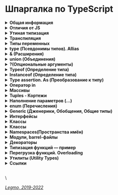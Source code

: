 # Шпаргалка по TypeScript

<details>

<summary><strong>Общая информация</strong></summary>

* Разрабатывается с конца 2012
* Разрабатывается в Microsoft, но OpenSource
* Андерс Хейлсберг — создатель таких языков как Delphi, C#
* Angular 2+ и Vue3 полностью написаны на TypeScript

**Что это**

* Типизированное надмножество JavaScript — любая программа на JS является программой на TypeScript. Код на TS компилируется в JS.
* Строго типизированный и компилируемый язык (ближе к Java, C# и другим строго типизированным языкам).

**Зачем**

* Строгая типизация уменьшает количество потенциальных ошибок, которые могли бы возникнуть при разработке на JavaScript.
* Реализует в JS многие концепции, которые свойственны объектно-ориентированным языкам, как, например, наследование, полиморфизм, инкапсуляция и модификаторы доступа и так далее.
* Позволяет быстрее и проще писать большие сложные комплексные программы. Их легче поддерживать, развивать, масштабировать и тестировать, чем на стандартном JavaScript.

\


</details>

<details>

<summary><strong>Отличия от JS</strong></summary>

* явное статическое назначения типов
* `Классы` - полноценные, как в традиционных ООП языках. В JS классы сейчас чисто «синтаксические» — под капотом прототипы
* `Модули`
* `private` (приватные переменные) - свойства полностью недоступны вне класса. Скоро будут внедрены в JS (символ `#`)
* `Декораторы` - позволяют добавить к классам и их членам метаданные и тем самым изменить их поведение без изменения их кода. (символ `@`). В JS существовали давно, но для них нет спец. синтаксиса. Обещают скоро добавить.
* `Интерфейсы` -
* `namespace` (пространства имен) - способ логически сгруппировать код. Содержат группу классов/интерфейсов/функций/других пространств имен, которые могут использоваться в некотором общем контексте. Чтоб случайно не загрязнять глобалоное пространство имён

**Позже было добавлено в JS**

* `Optional Chaining` (опциональная последовательность) - возможность безопасно обращаться к глубоко вложенным свойствам объекта без необходимости проверять существование каждого из них (оператор `?`).
* `Nullish Coalescing` (оператор нулевого слияния) - возможность проверки значения `nullish` (null или undefined) вместо `falsey` ('', 0, undefined, null, false, NaN и т.д.)

**Ссылки**

* [JavaScript превращается в TypeScript?](https://medium.com/nuances-of-programming/javascript-%D0%BF%D1%80%D0%B5%D0%B2%D1%80%D0%B0%D1%89%D0%B0%D0%B5%D1%82%D1%81%D1%8F-%D0%B2-typescript-a639cca7426f)

\


</details>

<details>

<summary><strong>Утиная типизация</strong></summary>

Неявная типизация, латентная типизация или утиная типизация (Duck typing)

Концепция, согласно которой конкретный тип или класс объекта не важен, важны лишь свойства и методы этого объекта.\
Т.е. при работе с объектом его тип не проверяется — проверяются свойства и методы этого объекта.

Смысл утиной типизации – в проверке необходимых методов и свойств.\
Например, мы можем проверить, что объект – массив, не вызывая Array.isArray, а просто уточнив наличие важного для нас метода, например splice:

Если объект похож на дату, у него есть методы даты, то будем работать с ним как с датой (какая разница, что это на самом деле). То есть мы намеренно позволяем передать в код нечто менее конкретное, чем определённый тип, чтобы сделать его более универсальным.

Этот подход добавляет гибкости коду, позволяет полиморфно работать с объектами, которые никак не связаны друг с другом и могут быть объектами разных классов. Единственное условие, чтобы все эти объекты поддерживали необходимый набор свойств и методов.

Такая типизация характерна для языков программирования с динамической типизацией.

«Если это выглядит как утка, плавает как утка и крякает как утка, то это, вероятно, и есть утка. »

\


</details>

<details>

<summary><strong>Транспиляция</strong></summary>

Конвертация кода в другой, похожий язык.\
«Перевод» программы с одной версии языка на другую. Или на другой язык.\
преобразование программы, написанной на одном языке программирования в качестве исходных данных, в эквивалентный код другой версии этого языка или в другой язык программирования того же уровня абстракции.\
Преобразование моего кода, в другой, который может применяться и работать у конечного пользователя на любых устройствах с любыми версиям языка разработки.

**Babel** = транспилятор. Преобразует JSX в обычный JS, новый JS в старый, LESS/SCSS в CSS, TS в JS.\
Компоненты написанные на JSX (HTML и JS) преобразуются в чистый JS с помощью CLI (интерфейс командной строки) инструмента Babel

Это важная часть фронтенд-разработки: поскольку в браузерах медленно появляются новые фичи, были созданы языки с экспериментальными возможностями, которые транспилируются в совместимые с браузерами языки.\
Превращение одной версии языка в другую версию языка. JSX - это расширение JS, nfr xnj JSX->JS = транспиляция.\


`Компиляция` - перевод на другой язык (чаще всего низкоуровневый = байт-код).

**Ссылки**

* [Habr - Как работает JS: классы и наследование, транспиляция в Babel и TypeScript](https://habr.com/ru/company/ruvds/blog/415377/)
* [Hexlet - Что такое транспиляция](https://guides.hexlet.io/ru/transpilers/)

\


</details>

<details>

<summary><strong>Типы переменных</strong></summary>

* `number` - числа
* `string` - строки, в т.ч. шаблонные
* `boolean` - логическое значение
* `symbol` - symbol в js
* `null` - null в js (_в js typeof null = object, так сложилось исторически_)
* `undefined` - undefined в js
* `never` - ТS only. Представляет отсутствие значения. Для типизации ответа функций, которые генерируют или возвращают ошибку. Или если в функции бесконечный цикл
* `void` - ТS only. Определят отсутствующие типы. Для типизации ответа функций, которые не возвращают ничего (нет return)
* `object`
* `array` - массивы (_number\[] или `Array<number>`_)
* `tuple` - кортежи. Массивы в которых могут быть разные типы данных (_let x: \[string,number]_)
* `enum` - перечисления. Задание понятных имён набору численных значений
* `any` - что угодно (ключевое слово)
* Void
* Object
* Function - представляет объект с методами bind, call, apply.
* Alias - псевдоним для своего типа
* Union - или (|)
* Discriminated Union https://medium.com/nuances-of-programming/typescript-%D0%BE%D1%81%D0%BD%D0%BE%D0%B2%D1%8B-728e88888723
* Intersection - и (&)
* Inference - автоматическое определние типа
* Assertion - as

**Ссылки**

* [WebDev - TypeScript. Базовые типы 1 (YouTube)](https://youtu.be/iugNHvMWBw4)
* [WebDev - TypeScript. Базовые типы 2 (YouTube)](https://youtu.be/MNcl1Fni4cw)

\


</details>

<details>

<summary><strong>type (Псевдонимы типов). Allias</strong></summary>

* `type id = number | string;`
* псевдоним = Allias
* полезны для работы со сложными объектами `{name: string; age: number}`

\


</details>

<details>

<summary><strong>&#x26; (Расширения)</strong></summary>

* В одном типе можно заимствовать или расширять код других типов, при помощи операции `&`
  * ```ts
      type Person = {name: string; age: number};
      type Employee = Person & {company: string};
    ```

\


</details>

<details>

<summary><strong>union (Объединения)</strong></summary>

* `a | b` - позволяет комбинировать или объединить другие типы

\


</details>

<details>

<summary><strong>?(Опциональные аргументы)</strong></summary>

* `let person: { name: string; age?: number };` - свойство age необязательное

\


</details>

<details>

<summary><strong>Typeof (Определение типа)</strong></summary>

* Команда (оператор) `typeof` работает только с базовыми типами данных.

\


</details>

<details>

<summary><strong>Instanceof (Определение типа)</strong></summary>

* Работает почти так же, как `typeof`. Отличие в том, что может определять не только базовые типы, но и собственные..

\


</details>

<details>

<summary><strong>Type assertion. As (Преобразование к типу)</strong></summary>

* модель преобразования значения переменной к определенному типу
* есть две формы приведения
  * с применением оператора `as`: `const header = document.getElementById("header") as HTMLElement;`
  * угловыми скобками: `const header = <HTMLElement>document.getElementById("header");`. Перед значением в угловых скобках указывается тип, к которому надо выполнить приведение. Так, в данном случае мы получаем объект типа HTMLElement
* такие преобразования будут иметь силу, если мы точно знаем, что значение может быть преобразовано к целевому типу. Например, на странице есть элемент с id=header, поэтому мы можем преобразовать значение к типу HTMLElement. Если такого элемента нет, то во время выполнения мы получим ошибку.

\


</details>

<details>

<summary><strong>Оператор in</strong></summary>

* Оператор in позволяет проверить наличие определенного свойства в объекте. Он возвращает true, если свойство есть в объекте, и false, если свойство отсутствует
  * ```ts
    function printUser(user: { name: string; age?: number }){
       if("age" in user){
        console.log(`Name: ${user.name} Age: ${user.age}`);
       }
       else{
        console.log(`Name: ${user.name}`);
       }
    }
    ```

\


</details>

<details>

<summary><strong>Массивы</strong></summary>

* `тип_элементов_массива[]` или `Array<тип_элементов_массива>`
* являются строго типизированными. Если изначально массив содержит строки, то в будущем сможет работать только со строками.
* с помощью индексов можно обращаться к элементам массива.
* ReadonlyArray - тип массивов, элементы которых нельзя изменять. `ReadonlyArray<тип_элементов_массива>`
  * `const people: ReadonlyArray<string> = ["Tom", "Bob", "Sam"];`
  * `const people: readonly string[]= ["Tom", "Bob", "Sam"];`
* массивы поддерживают декомпозицию на константы и переменные. https://metanit.com/web/typescript/2.9.php

\


</details>

<details>

<summary><strong>Tuples - Кортежи</strong></summary>

* Массивы, которые могут хранить значения разных типов. `let user: [string, number];`
* Кортежи могут иметь необязательные элементы, для которых можно не предоставлять значение. Чтобы указать, что элемент является необязательным, после типа элемента ставится `?`
  * ```ts
      let bob: [string, number, boolean?] = ["Bob", 41, true];
      let tom: [string, number, boolean?] = ["Tom", 36];
    ```
* многоточие - С помощью оператора `...` внутри определения типа кортежа можно определить набор элементов, количество которых неопределено. Например:
  * ```ts
      let math: [string, ...number[]] = ["Math", 5, 4, 5, 4, 4];
      let physics: [string, ...number[]] = ["Physics", 5, 5, 5];
    ```
* readonly - озволяет создавать кортежи только для чтения, элементы которого нельзя изменить `const tom: readonly [string, number] = ["Tom", 36];`

\


</details>

<details>

<summary><strong>Наполнение параметров (...)</strong></summary>

**Наполнение параметров**

* TypeScript позволяет использовать массивы для передачи данных сразу нескольким параметрам. https://metanit.com/web/typescript/2.12.php
  * ```ts
      const numbers = [1, 3, 5, 7, 9] as const;
      let num = sum(...numbers);
    ```

\


</details>

<details>

<summary><strong>enum (Перечисления)</strong></summary>

* Задание понятных имён набору численных значений
* ```ts
    enum Directions {
      Up, //0
      Down = 1,
      Left = 4,
      Right, //5
    }
  ```
* можно получать ключ по значению (`Directions.Up // 0`, `Directions['Up'']`)
* можно получать значение по ключу (`Directions[0] // 'Up'`) = Reverse Enum
* можно задавать свои индексы вместо чисел
* ```ts
    enum Links {
      vk = 'https://vk.com/',
      facebook = 'https://facebook.com/',
      youtube = 'https://youtube.com/',
    }
  ```
* теперь `Links[0]` или `Links['https://vk.com/']` не сработает
* сработает `Links.vk` или `Links['vk']`

**Константные перечисления**

* ссылки к enum всегда выполняются как доступы к свойству, и никогда не встраиваются. Т.е. написав enum, и описав его перечисляемые значения вы всегда получите генерацию объекта через функцию. Даже если этот объект не будет использоваться
* если надо оптимизировать ресурсы и мощности - используем константные перечисления. Тогда мы получим соответствующие значения только при обращении к опр. элементу enum. Генерации объекта при этом не происходит
* ```ts
  const enum Links {
  vk = 'https://vk.com/',
  facebook = 'https://facebook.com/',
  youtube = 'https://youtube.com/',
  }
  ```
* позволяет определить набор именованных констант, которые описывают определенные состояния.
*   существует возможность создавать текстовые и числовые константы.

    **Ссылки**
* https://metanit.com/web/typescript/2.11.php
* [WebDev - TypeScript. Базовые типы 2 (YouTube)](https://youtu.be/MNcl1Fni4cw?t=200)
* [WebDev - TypeScript. Перечисления Enums (YouTube)](https://youtu.be/FltLrtKWMak)

\


</details>

<details>

<summary><strong>Generic (Дженерики, Обобщения, Общие типы)</strong></summary>

Позволяют создавать компоненты способные работать с разными типами, но без использования `any`.\
«Захватываем» тип аргумента, потом используем его для описания типа возвращаемого из функции. Если в функции пришла строка - функция должна вернуть строку.

Обычно используют букву `T` (type), но вообще-то можно любую.

Чаще всего используются в функциях.

```ts
//используя any
const getter1 = (data: any): any => data;

//используя generic
const getter2 = <T>(data: T): T => data;

getter1('test').length // 4
getter1(10).length // undefined
getter2(10).length // Error - у числа нет метода length. Получили ошибку ещё на этапе написания кода

//можно при вызове функции указать какой тип данных будет получать функция, чтоб случайно не впихнуть туда "не то"
getter2<string>('test').length
```

```ts
//generic + класс + два типа данных
class User<T, K> {
  constructor(public name: T, public age: K) {
  }

  public getPass(): string {
    return `${this.name}${this.age}`
  }
}

const Ivan = new User('Ivan', '31');
const Petr = new User(123, 27);
const Efim = new User('Efim', 15);

Ivan.getPass(); // "Ivan31"
Petr.getPass(); // "12327"
Efim.getPass(); // "Efim15"
```

Если надо поставить ограничение на generic-тип, напримре указать что он должен быть только числом

```ts
class User<T, K extends number> {
  //...
}
```

Создать массив можно с помощью дженерик-типа (обобщённого типа), написав `Array<Type>`\
`let numbers: Array<number> = [1, 2, 3, 4, 5]` Этот код создаёт числовой массив, содержащий 5 элементов.

\*\*\*

`Дженерики` — позволяют создавать компоненты, которые совместимы с большим количеством типов, а не только с одним.

Почему не использовать тип `any` для взятия сразу нескольких типов?\
Допустим, нужно создать какую-нибудь функцию, которая возвращает переданный ей параметр:\
`function dummyFun(arg: any): any {return arg;}`\
Хоть `any` и является обобщающим типом, у него есть отличие: мы не можем узнать оригинальный тип передаваемой переменной.\
Это можно реализовать с помощью дженерика:\
`function dummyFun(arg: T): T {return arg}`\
В этом коде используется generic-параметр T, тип которого можно будет захватить и в дальнейшем использовать.

* Что делать, если я передаю аргумент с определенным типом и у меня должен быть выход с точно таким же типом
* Ответ: Для таких случаев существуют обобщенные типы, это и есть дженерики
* нужны, когда мы производим действия над сущностями с одинаковым типом

**Ссылки**

* [Mentanit - Обобщения](https://metanit.com/web/typescript/3.5.php)
* [WebDev - Обобщения в TS](https://youtu.be/ysQb60CQB8U)

\


</details>

<details>

<summary><strong>Интерфейсы</strong></summary>

Особый тип данных. Нужны для именования типов.

Создавая интерфейс мы создаем новый тип данных (чаще всего для объектов или классов).\
Этому типу мы указываем какие поля, функции и какие вообще элементы должны будут присутствовать у объектов данного типа.

Интерфейсы содержат свойства и методы кастомного типа, но не содержат их реализацию.\
Реализацию берёт на себя класс/объект, реализующий интерфейс.

Type создаёт псевдоним для любых типов (примитивы и т.д.).\
Интерфейс = именованный тип объекта/класса. Интерфейс может наследоваться и расширяться другими интерфейсами (использован в выражениях `extands` или `implements`).

В принципе можно использовать только типы или только интерфейсы.\
Но, сематически правильно — использовать интерфейсы для объекта/классов, а типы для остального.\
Особое значение то имеет в ООП-подходе.

Возможности, которые есть у интерфейсов, но нет у типов:

* **Декларативное расширение (мерджинг)** - если объявить два интерфейса с одинаковыми именами, то TS "склеит" их в один.
* **Расширение интерфейсов** - когда один интерфейс поглощает все свойства родителя и добавляет свои.

```ts
  interface Person {
  name: string
};
const person1: Person = {name: 'Gabriel'}
const person2: Person = {surname: 'Grasia'} // Ошибка, нет обязательного св-ва name + есть лишнее св-во surmane
```

В примере выше в первом свойстве реализуется интерфейс Person.\
Попытка реализации интерфейса в переменной `person2` выбросит исключение.

**Возможности**

* `age?: number` - опциональные свойства. Если такой пометки нет - св-во обязательно.
* `readonly age: number` - свойство только для чтения. Не может быть изменено.
* `[propNameL string]: any` - строковый индекс. Позволяет добавлять любое количество свойств любого типа
* `class Ivan impelement User, Admin{...}` - создание класса на основании нескольких интерфейсов
* `interface SuperAdmin extends Admin{...}` - класс SuperAdmin расширяет класс Admin, т.е. добавляет новые св-ва/методы
* `interface SuperAdmin extends User, Admin{...}` - класс SuperAdmin расширяет классы Admin и User

**Ссылки**

* [WebDev - Интерфейсы в TS](https://youtu.be/RUCpNX0E\_jw)
*   [Mentanit - Интерфейсы](https://metanit.com/web/typescript/3.3.php)

    \


</details>

<details>

<summary><strong>Классы</strong></summary>

В ООП класс — шаблон для создания объектов, обеспечивающий начальные значения состояний: инициализация полей-переменных и реализация поведения функций или методов. Инструкция, чертёж по которому можно создать автомобиль (объект).

В JS класс — функция для создания объектов. Определяет св-ва и методы объекта.

Полная форма записи:

```ts
  class User {
  //объявлем поля класса - т.е. типизируем св-ва класса + можем задать начальные значения
  public name: string;
  private nickName: string;
  protected age: number = 20; //задано дефолтное значение
  readonly pass: number;

  static secret: number = 12345 //статическое св-во, видно в самом классе без создания экземпляра. Доступно всем экземплярам через User.secret (не this.secret)

  constructor(name: string, nickName: string, age: number, pass: number) {
    //добавляем возможность принимать эти св-ва при инициализации 
    this.name = name;
    this.nickName = nickName;
    this.age = age;
    this.pass = pass;
  }
}
```

Сокращенная форма записи:

```ts
  class User {
  constructor(
          public name: string,
          private nickName: string,
          protected age: number = 20, //задано дефолтное значение
          readonly pass: number,
  ) {
  }
}
```

**4 модификатора доступа**

* управляют доступностью к свойствам класса
* `public` - значение по умолчанию. Можно получить свободный доступ.
* `private` - не доступен за пределами класса. Ни классам-наследникам, ни объектам созданным с помощью данного класса
* `protected` - доступен только наследникам
* `readonly` - доступен только для чтения
* TypeScript предоставляет нам все те же классы JS, однако с некоторыми улучшениями:
  * `Поля` - объявляю в самом вверх при создании класса. Переменные уровня класса, только для их объявления не применяются var и let
  * `Модификаторы доступа` - public, private, protected, readonly
  * `Параметризированные свойства` - можно сразу объявлять св-ва в конструкторе (не объявлять их вначале).
  * `Перегрузка конструкторов` - способ обойти правило «один конструктор в классе». Он один, но можно использовать его со многими различными типами параметров.
  * `Имплементация интерфейсов` - если класс реализует интерфейс, он обязательно должен реализовать свойства и методы, определенные в интерфейсе. `class User implements НазваниеИнтрейеса{ код класса }`
  * `Расширение` классов - поглощение всех св-в родительского класса + добавление своих.
  * `Дженерики` в классах - способ сообщить классу, какой тип необходимо использовать при его вызове. Так же, как во время вызова мы сообщаем функции, какие значения использовать в качестве аргументов.`class User<T> {constructor(id:T){}}`
  * `Инстансы` - объекты, которые созданы при помощи класса (экземпляры)
  * `Наследование` классов - наследуем св-ва и методы родительского класса. `class Admin extends User{ код класса }`
  * `Абстрактные классы` - базовые классы, от которых наследуются другие.

**Аксессоры**

Это `геттеры` и `сеттеры` — спец. методы класса для установки и чтения его свойств.\
Чтобы случайно не изменить св-ва классе, которые не должны меняться - стараются напрямую св-ва класса не менять. Используют геттеры и сеттеры.\
Снаружи ведут себя как свойства:

```js
    //Вызов обычного метода класса
task.setSomethingData(10);

//Вызов метода-сеттера
task.somethingData = 10;
```

**Абстрактные классы**

Базовые классы, от которых наследуются другие.\
В JS - это обычный класс. В TS - отдельная сущность.\
Нужен чтоб прописать как должен выглядеть класс-потомок. Например, обязательно иметь св-во Х и метод Y, причём метод должен возвращать именно опр. тип данных.

Особенности

* от данного типа класса нельзя напрямую создать экземпляр. Можно только создать наследника
* абстрактный класс содержит детали реализации своих элементов (т.е. свойств и методов)

```ts
abstract class User {
  //...
}
```

**Наследование**

При наследовании класс-потомок перенимает весь функционал класса-родителя - все его свойства и функции и может их использовать.\
Производные классы могут переопределять методы базовых классов.

TS поддерживает

* **одиночное наследование** - свойства и поведение базового класса могут быть унаследованы не более чем одним производным классом. Он используется для добавления новых функций в уже реализованный класс.
* **многоуровневое наследование** - производный класс действует как базовый класс для другого производного класса. Вновь созданный производный класс приобретает свойства и поведение других базовых классов.

**Ссылки**

* [Legmo - JS](js.md)
* [WebDev - Классы в TS](https://youtu.be/OruUd2HULaI)
* [WebDev - Классы в JS](https://youtu.be/BASquaxab\_w)
* [VC - Крупный гайд по TypeScript](https://vc.ru/dev/423888-krupnyy-gayd-po-typescript)
* [Mentanit - Наследование](https://metanit.com/web/typescript/3.2.php)

\


</details>

<details>

<summary><strong>Классы</strong></summary>

**Ссылки**

* [Mentanit - Наследование](https://metanit.com/web/typescript/3.2.php)
* [WebDev - Наследование в TS](https://youtu.be/wTwPThKzu-U)
* \


</details>

<details>

<summary><strong>Namespaces(Пространства имён)</strong></summary>

Нужны чтоб не засорять переменными глобальную область видимости.\
Альтернатива модулям или обычным классам со статическими свойствами.

Особая сущность, похожая на объект.\
Чтоб получить снаружи доступ к данным из `namespace` - их надо из него экспортировать.

```ts
namespace Utils {
  const userPass: string = '12345';
  export const userName: string = 'Ivan';
}

const myName = Utils.userName; //Всё ок
const myPass = Utils.userPass; //Ошибка. Но можно создать тут свою константу myPass - никаких ошибок это не вызовет
```

Сами namespaces тоже можно импортировать/экспортировать из одного файла в другой, есть спец. синтаксис. Но это устаревшая возможность. Рекомендуют использовать JS-модули.

**Ссылки**

* [Mentanit - Модули](https://metanit.com/web/typescript/3.8.php)
* [WebDev - Модули в TS](https://youtu.be/5Eap2h9AffA)
* [WebDev - Модули в JS](https://youtu.be/q\_tHi37EMic)
* [learn.javascript.ru - Модули](https://learn.javascript.ru/modules)

\


</details>

<details>

<summary><strong>Модули, barrel-файлы</strong></summary>

Нужны чтоб не засорять переменными глобальную область видимости.\
Модули создают своё пространство имён.

Модули выполняются в собственной области видимости, а не в глобальной. Это означает, что переменные, функции, классы и т.д., объявленные в модуле, недоступны за пределами модуля до тех пор, пока они в явном виде не будут из него экспортированы. Кроме того, перед использованием экспортированных сущностей, их следует импортировать в соответствующий файл.

В TS, как и в JS ES6+, любой файл, содержащий `import` или `export` верхнего уровня (глобальный), считается модулем.\
Файл, не содержащий указанных ключевых слов, является глобальным скриптом.

```ts
//File Utils.ts 
export const userName: string = 'Ivan';

//File User.ts 
import {userName} from './Utils'

const fullName = userName + ' Ivanov';
```

**Barrel-файлы**

* Barrel-файлы дают возможность свести нескольких экспортируемых модулей в один более удобный. Для этого достаточно в проекте создать отдельный файл, который будет экспортировать несколько модулей сразу.
* ```ts
    export * from './person';
    export * from './animal';
    export * from './human';
  ```
* И после этого можно одной строкой можно импортировать все эти модули вместе: `import { Person, Animal, Human } from 'index';`

**Ссылки**

* [Mentanit - Модули в TS](https://metanit.com/web/typescript/3.8.php)
* [Habr - Модули в TS](https://habr.com/ru/company/macloud/blog/563722/)
* [WebDev - Модули в TS](https://youtu.be/5Eap2h9AffA)
* [WebDev - Модули в JS](https://youtu.be/q\_tHi37EMic)
* [learn.javascript.ru - Модули](https://learn.javascript.ru/modules)

\


</details>

<details>

<summary><strong>Декораторы</strong></summary>

Декораторы позволяют добавить метаданные классам и функциям.\
Тем самым изменить их поведение без изменения их кода.

По сути - обычная функция. Оборачивает некую сущность и модифицирует её поведение. Похоже на High Order Components.

```ts
//создаём декоратор класса
const logClass = (constructor: Function) => {
  console.log(constructor) // если декоратор класса вернет значение, то он заменит объявление класса с помощью предоставленного конструктора 
};

@logClass //применили декоратор к классу User
class User {
  //...
}
```

**4 типа декораторов**

* класса
* свойства
* метода
* аксессора (геттеры/сеттеры)

\*\*Фабрика декораторов \*\*

Функция, которая возвращает выражение. Будет вызвана декоратором при выполнении программы.

```ts
function factory(bvalue: any) {   //Factory
  return function (target: any) { //Decorator
    console.log(target)
  }
}
```

\*\*Композиция декораторов \*\*

Можно применять несколько декораторов

```ts
  //Вариант 1
@decoratorOne @decoratorTwo
class User1 {/*...*/
}

//Вариант 2
@decoratorOne
@decoratorTwo
class User2 {/*...*/
}
```

Выражение для каждого декоратора вычисляется сверху вниз.\
Затем результаты вызываются снизу вверх.

**Ссылки**

* [Legmo - JS](js.md)
* [Mentanit - Декораторы в TS](https://metanit.com/web/typescript/6.1.php8)
* [WebDev - Декораторы в TS](https://youtu.be/1-lWrocbnK8)
* [Habr - Разбираем декораторы ES2016](https://habr.com/ru/post/277021/)
* [learn.javascript.ru - Декораторы и переадресация вызова, сall/apply](https://learn.javascript.ru/call-apply-decorators)

\


</details>

<details>

<summary><strong>Типизация функций — пример</strong></summary>

```ts
  let MyFunc: (someArgName: string) => void;

function otherFunc(name: string): void {
  alert(`Hello ${name}!`);
};

myFunc = otherFunc
```

\


</details>

<details>

<summary><strong>Перегрузка функций. Overloading</strong></summary>

`Перегрузка функций` — возможность создавать несколько одноименных функций с разными реализациями.\
При вызовах перегруженной функции будет выполняться конкретная реализация этой функции в соответствии с контекстом вызова, позволяя одному вызову функции выполнять разные задачи в зависимости от контекста

Пример 1 — самый примитивный вариант

```ts
//Соединяет 2 или 3 строки в одну. Если передать только 1 строку  - вернёт её же
function concatString(s1: string, s2?: string, s3?: string) {
  let s = s1;
  if(s2) {
    s += `, ${s2}`;
  }
  if(s3) {
    s += `, ${s3}`;
  }
  return s;
}

// Это сработает 
concatString('one');
concatString('one','two');
concatString('one', 'two', 'three');

// Получим ошибки компиляции 
concatString('one', true);
concatString('one', 'two', 'three', 'four');
```

Пример 2 — использование приёма «перегрузка»

```ts
//если передать строку - вренёт строку, иначе вернёт случайное число
function helloWorld(): number; // первая перегрузка — описываем что функция может вернуть число
function helloWorld(s: string): string; // вторая перегрузка Уточняем — функция может вернуть строку, если приняла строку
function helloWorld(s?: string) { // Основная функция, должна принять все возможные перегрузки, объявленные ранее. 
  if (!s) {
    return Math.random();
  }
  return s;
}

// x имеет тип string 
const x = helloWorld('test');
// y имеет тип number 
const y = helloWorld();
```

**Важен порядок объявления перегрузок**

Всегда помните о важности порядка объявления перегрузок:

* вначале объявляем наиболее специфические перегрузки, затем менее
* основная функция объявляется в последнюю очередь
* основная функция должна соответствовать всем вариантам описаных типов

**Не следует писать несколько перегрузок, отличающихся только конечными параметрами**

```ts
//вместо этого 
interface Example {
  foo(one: number): number;
  foo(one: number, two: number): number;
  foo(one: number, two: number, three: number): number;
}

//делаем так 
interface Example {
  foo(one?: number, two?: number, three?: number): number;
}
```

**Не следует писать перегрузки, отличающиеся типом только в одном типе аргумента**

```ts
//вместо этого 
interface Example {
  foo(one: number): number;
  foo(one: number | string): number;
}

//делаем так
interface Example {
  foo(one: number | string): number; //можно обойтись одним модификатором optional
}
```

**Ссылки**

* [Medium - Перегрузка функций в TypeScript](https://medium.com/nuances-of-programming/%D0%BF%D0%B5%D1%80%D0%B5%D0%B3%D1%80%D1%83%D0%B7%D0%BA%D0%B0-%D1%84%D1%83%D0%BD%D0%BA%D1%86%D0%B8%D0%B9-%D0%B2-typescript-a2027adadeb1)
* [Habr - Перегрузка функций в TypeScript](https://habr.com/ru/company/otus/blog/688270/)
* [Оф. документация — More on Functions](https://www.typescriptlang.org/docs/handbook/2/functions.html)

\


</details>

<details>

<summary><strong>Утилиты (Utility Types)</strong></summary>

Есть 16 типов утилит:

* `Partial<Type>` - сделать все члены объекта необязательными
* `Required<Type>` - тип все поля которого становятся обязательными
* `Readonly<Type>` - тип все св-ва которого предназначены только для чтения
* `Record<Keys, Type>` - создаёт тип с набором свойств Keys (определяем) типа Types (определяем)
* `Pick<Type, Keys>` - создаёт тип на основе интерфейса Type, оставив в нём только свойств Keys. Фильтрация
* `Omit<Type, Keys>` - создаёт тип на основе интерфейса Type, удалив из него типы Keys
* `Exclude<UnionType, ExcludedMembers>` - создаёт тип на основе списка типов UnionType, исключая из него все типы ExcludedMembers
* `Extract<Type, Union>` - конструирует тип, составляя в нём только переданные св-ва
* `NonNullable<Type>` - выбрасывает из создаваемого типа все несуществующие типы (null и undefined)
* `Parameters<Type>`
* `ConstructorParameters<Type>`
* `ReturnType<Type>` - создаёт тип, состоящий из возвращаемого функцией типа
* `InstanceType<Type>` - создаёт тип, состоящий из типа экземпляра функции-конструктора
* `ThisParameterType<Type>`
* `OmitThisParameter<Type>`
* `ThisType<Type>`

```ts
interface Props {
  a?: number;
  b?: string;
};

const obj1: Props = {a: 5} //Ok
const obj2: Required<Props> = {a: 5} //Error. Не хвататет св-ва b.
```

**Ссылки**

* [Оф. документация - Utility Types](https://www.typescriptlang.org/docs/handbook/utility-types.html)
* [WebDev - Утилиты (Utility Types)](https://youtu.be/Qf\_WJGJf4yw)
* [Habr - Язык программирования типов, скрытый в TypeScript. Utility Types](https://habr.com/ru/post/648805/)

\


</details>

<details>

<summary><strong>Ссылки</strong></summary>

* [Официальный репозиторий на GitHub](https://github.com/Microsoft/TypeScript)
* [WebDev - Лекции по TypeScript (YouTube)](https://www.youtube.com/playlist?list=PLNkWIWHIRwMEm1FgiLjHqSky27x5rXvQa)
* [Metanit.com - Введение в TypeScript](https://metanit.com/web/typescript/1.1.php)
* [Книга и Справочник TypeScript](https://scriptdev.ru/)
* [It-Kamasutra - Путь самурая 2.0 (YouTube)](https://www.youtube.com/playlist?list=PLcvhF2Wqh7DM3z1XqMw0kPuxpbyMo3HvN)
* [TypeScript и React с использованием create-react-app: пошаговое руководство по настройке вашего первого приложения](https://dev-gang.ru/article/typescript-i-react-s-ispolzovaniem-create-react-app-poshagovoe-rukovodstvo-po-nastroike-vashego-pervogo-prilozhenija/)
* [Справочник TypeScript for React & Redux (piotrwitek)](https://github.com/piotrwitek/react-redux-typescript-guide)
* [Habr - Статическая и динамическая типизация (2016)](https://habr.com/ru/post/308484/?ysclid=l75ndzru2v460218152)
*
  *
* [tproger - Вводный курс по TypeScript](https://tproger.ru/translations/course-on-typescript/)
* [Medium - TypeScript: основы](https://medium.com/nuances-of-programming/typescript-%D0%BE%D1%81%D0%BD%D0%BE%D0%B2%D1%8B-728e88888723)
* [VC - Крупный гайд по TypeScript](https://vc.ru/dev/423888-krupnyy-gayd-po-typescript)
*   [Дока - Версии языка, транспайлеры, бандлеры](https://doka.guide/js/language-versions/)

    \


</details>

\
\


[_Legmo, 2019-2022_](https://github.com/Legmo/notes/)
